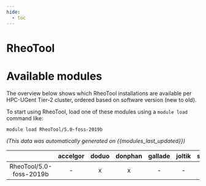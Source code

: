 ```yaml
---
hide:
  - toc
---
```


RheoTool
========

# Available modules


The overview below shows which RheoTool installations are available per HPC-UGent Tier-2 cluster, ordered based on software version (new to old).

To start using RheoTool, load one of these modules using a `module load` command like:

```shell
module load RheoTool/5.0-foss-2019b
```

*(This data was automatically generated on {{modules_last_updated}})*  

| |accelgor|doduo|donphan|gallade|joltik|shinx|
| :---: | :---: | :---: | :---: | :---: | :---: | :---: |
|RheoTool/5.0-foss-2019b|-|x|x|-|-|-|
